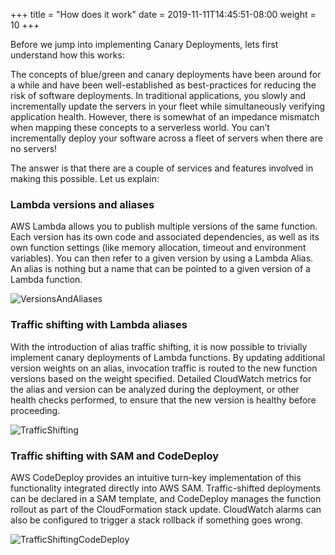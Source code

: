 +++
title = "How does it work"
date = 2019-11-11T14:45:51-08:00
weight = 10
+++

Before we jump into implementing Canary Deployments, lets first understand how this works: 

The concepts of blue/green and canary deployments have been around for a while and have been well-established as best-practices for reducing the risk of software deployments. In traditional applications, you slowly and incrementally update the servers in your fleet while simultaneously verifying application health. However, there is somewhat of an impedance mismatch when mapping these concepts to a serverless world. You can’t incrementally deploy your software across a fleet of servers when there are no servers! 

The answer is that there are a couple of services and features involved in making this possible. Let us explain: 

### Lambda versions and aliases

AWS Lambda allows you to publish multiple versions of the same function. Each version has its own code and associated dependencies, as well as its own function settings (like memory allocation, timeout and environment variables). You can then refer to a given version by using a Lambda Alias. An alias is nothing but a name that can be pointed to a given version of a Lambda function.

![VersionsAndAliases](/images/canaries/lambda-versions-aliases.png)

### Traffic shifting with Lambda aliases

With the introduction of alias traffic shifting, it is now possible to trivially implement canary deployments of Lambda functions. By updating additional version weights on an alias, invocation traffic is routed to the new function versions based on the weight specified. Detailed CloudWatch metrics for the alias and version can be analyzed during the deployment, or other health checks performed, to ensure that the new version is healthy before proceeding.

![TrafficShifting](/images/canaries/traffic-shifting.png)

### Traffic shifting with SAM and CodeDeploy

 AWS CodeDeploy provides an intuitive turn-key implementation of this functionality integrated directly into AWS SAM. Traffic-shifted deployments can be declared in a SAM template, and CodeDeploy manages the function rollout as part of the CloudFormation stack update. CloudWatch alarms can also be configured to trigger a stack rollback if something goes wrong.

 ![TrafficShiftingCodeDeploy](/images/canaries/traffic-shifting-codedeploy.png)